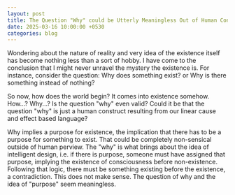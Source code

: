 ```yaml
---
layout: post
title: The Question "Why" could be Utterly Meaningless Out of Human Context
date: 2025-03-16 10:00:00 +0530
categories: blog
---
```


<p>Wondering about the nature of reality and very idea of the existence itself has become nothing less than a sort of hobby. I have come to the conclusion that I might never unravel the mystery the existence is. For instance, consider the question: Why does something exist? or Why is there something instead of nothing?</p>

<p>So now, how does the world begin? It comes into existence somehow. How...? Why...? Is the question "why" even valid? Could it be that the question "why" is just a human construct resulting from our linear cause and effect based language?
</p>

<p>Why implies a purpose for existence, the implication that there has to be a purpose for something to exist. That could be completely non-sensical outside of human perview. The "why" is what brings about the idea of intelligent design, i.e. if there is purpose, someone must have assigned that purpose, implying the existence of consciousness before non-existence. Following that logic, there must be something existing before the existence, a contradiction. This does not make sense. The question of why and the idea of "purpose" seem meaningless.</p>